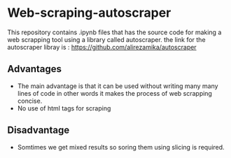 # Web-scraping-autoscraper
This repository contains .ipynb files that has the source code for making a web scrapping tool using a library called autoscraper.
the link for the autoscraper libray is : https://github.com/alirezamika/autoscraper

## Advantages
* The main advantage is that it can be used without writing many many lines of code in other words it makes the process of web scrapping concise.
* No use of html tags for scraping 

## Disadvantage 
* Somtimes we get mixed results so soring them using slicing is required.
